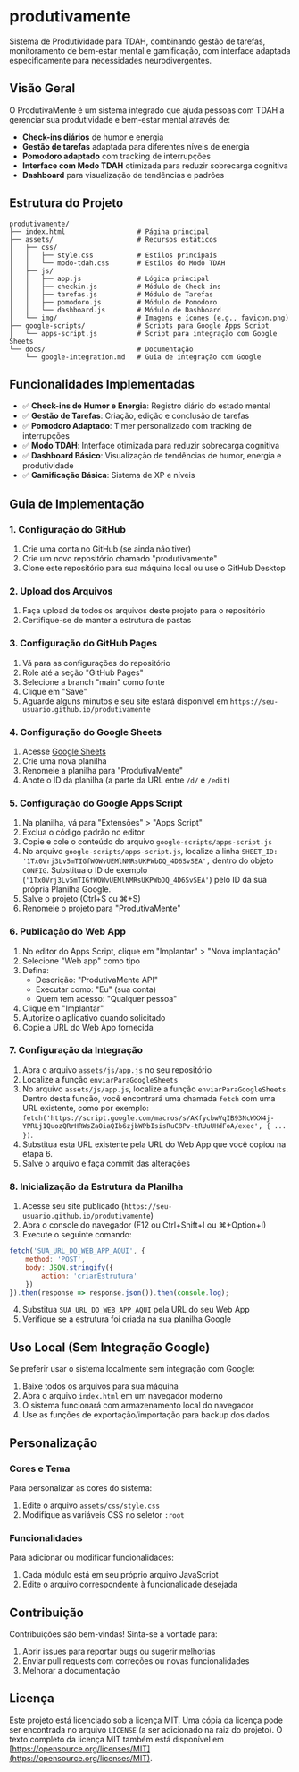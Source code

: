 # produtivamente

Sistema de Produtividade para TDAH, combinando gestão de tarefas, monitoramento de bem-estar mental e gamificação, com interface adaptada especificamente para necessidades neurodivergentes.

## Visão Geral

O ProdutivaMente é um sistema integrado que ajuda pessoas com TDAH a gerenciar sua produtividade e bem-estar mental através de:

- **Check-ins diários** de humor e energia
- **Gestão de tarefas** adaptada para diferentes níveis de energia
- **Pomodoro adaptado** com tracking de interrupções
- **Interface com Modo TDAH** otimizada para reduzir sobrecarga cognitiva
- **Dashboard** para visualização de tendências e padrões

## Estrutura do Projeto

```
produtivamente/
├── index.html                  # Página principal
├── assets/                     # Recursos estáticos
│   ├── css/
│   │   ├── style.css           # Estilos principais
│   │   └── modo-tdah.css       # Estilos do Modo TDAH
│   ├── js/
│   │   ├── app.js              # Lógica principal
│   │   ├── checkin.js          # Módulo de Check-ins
│   │   ├── tarefas.js          # Módulo de Tarefas
│   │   ├── pomodoro.js         # Módulo de Pomodoro
│   │   └── dashboard.js        # Módulo de Dashboard
│   └── img/                    # Imagens e ícones (e.g., favicon.png)
├── google-scripts/             # Scripts para Google Apps Script
│   └── apps-script.js          # Script para integração com Google Sheets
└── docs/                       # Documentação
    └── google-integration.md   # Guia de integração com Google
```

## Funcionalidades Implementadas

- ✅ **Check-ins de Humor e Energia**: Registro diário do estado mental
- ✅ **Gestão de Tarefas**: Criação, edição e conclusão de tarefas
- ✅ **Pomodoro Adaptado**: Timer personalizado com tracking de interrupções
- ✅ **Modo TDAH**: Interface otimizada para reduzir sobrecarga cognitiva
- ✅ **Dashboard Básico**: Visualização de tendências de humor, energia e produtividade
- ✅ **Gamificação Básica**: Sistema de XP e níveis

## Guia de Implementação

### 1. Configuração do GitHub

1. Crie uma conta no GitHub (se ainda não tiver)
2. Crie um novo repositório chamado "produtivamente"
3. Clone este repositório para sua máquina local ou use o GitHub Desktop

### 2. Upload dos Arquivos

1. Faça upload de todos os arquivos deste projeto para o repositório
2. Certifique-se de manter a estrutura de pastas

### 3. Configuração do GitHub Pages

1. Vá para as configurações do repositório
2. Role até a seção "GitHub Pages"
3. Selecione a branch "main" como fonte
4. Clique em "Save"
5. Aguarde alguns minutos e seu site estará disponível em `https://seu-usuario.github.io/produtivamente`

### 4. Configuração do Google Sheets

1. Acesse [Google Sheets](https://sheets.google.com)
2. Crie uma nova planilha
3. Renomeie a planilha para "ProdutivaMente"
4. Anote o ID da planilha (a parte da URL entre `/d/` e `/edit`)

### 5. Configuração do Google Apps Script

1. Na planilha, vá para "Extensões" > "Apps Script"
2. Exclua o código padrão no editor
3. Copie e cole o conteúdo do arquivo `google-scripts/apps-script.js`
4. No arquivo `google-scripts/apps-script.js`, localize a linha `SHEET_ID: '1Tx0Vrj3Lv5mTIGfWOWvUEMlNMRsUKPWbDQ_4D6SvSEA',` dentro do objeto `CONFIG`. Substitua o ID de exemplo (`'1Tx0Vrj3Lv5mTIGfWOWvUEMlNMRsUKPWbDQ_4D6SvSEA'`) pelo ID da sua própria Planilha Google.
5. Salve o projeto (Ctrl+S ou ⌘+S)
6. Renomeie o projeto para "ProdutivaMente"

### 6. Publicação do Web App

1. No editor do Apps Script, clique em "Implantar" > "Nova implantação"
2. Selecione "Web app" como tipo
3. Defina:
   - Descrição: "ProdutivaMente API"
   - Executar como: "Eu" (sua conta)
   - Quem tem acesso: "Qualquer pessoa"
4. Clique em "Implantar"
5. Autorize o aplicativo quando solicitado
6. Copie a URL do Web App fornecida

### 7. Configuração da Integração

1. Abra o arquivo `assets/js/app.js` no seu repositório
2. Localize a função `enviarParaGoogleSheets`
3. No arquivo `assets/js/app.js`, localize a função `enviarParaGoogleSheets`. Dentro desta função, você encontrará uma chamada `fetch` com uma URL existente, como por exemplo: `fetch('https://script.google.com/macros/s/AKfycbwVqIB93NcWXX4j-YPRLj1QuozQRrHRWsZaOiaQIb6zjbWPbIsisRuC8Pv-tRUuUHdFoA/exec', { ... })`.
4. Substitua esta URL existente pela URL do Web App que você copiou na etapa 6.
5. Salve o arquivo e faça commit das alterações

### 8. Inicialização da Estrutura da Planilha

1. Acesse seu site publicado (`https://seu-usuario.github.io/produtivamente`)
2. Abra o console do navegador (F12 ou Ctrl+Shift+I ou ⌘+Option+I)
3. Execute o seguinte comando:

```javascript
fetch('SUA_URL_DO_WEB_APP_AQUI', {
    method: 'POST',
    body: JSON.stringify({
        action: 'criarEstrutura'
    })
}).then(response => response.json()).then(console.log);
```

4. Substitua `SUA_URL_DO_WEB_APP_AQUI` pela URL do seu Web App
5. Verifique se a estrutura foi criada na sua planilha Google

## Uso Local (Sem Integração Google)

Se preferir usar o sistema localmente sem integração com Google:

1. Baixe todos os arquivos para sua máquina
2. Abra o arquivo `index.html` em um navegador moderno
3. O sistema funcionará com armazenamento local do navegador
4. Use as funções de exportação/importação para backup dos dados

## Personalização

### Cores e Tema

Para personalizar as cores do sistema:

1. Edite o arquivo `assets/css/style.css`
2. Modifique as variáveis CSS no seletor `:root`

### Funcionalidades

Para adicionar ou modificar funcionalidades:

1. Cada módulo está em seu próprio arquivo JavaScript
2. Edite o arquivo correspondente à funcionalidade desejada

## Contribuição

Contribuições são bem-vindas! Sinta-se à vontade para:

1. Abrir issues para reportar bugs ou sugerir melhorias
2. Enviar pull requests com correções ou novas funcionalidades
3. Melhorar a documentação

## Licença

Este projeto está licenciado sob a licença MIT. Uma cópia da licença pode ser encontrada no arquivo `LICENSE` (a ser adicionado na raiz do projeto). O texto completo da licença MIT também está disponível em [https://opensource.org/licenses/MIT](https://opensource.org/licenses/MIT).
